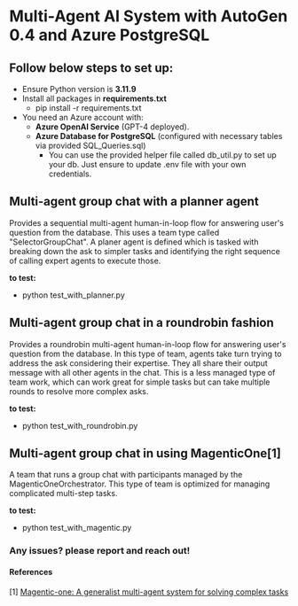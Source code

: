 # **Multi-Agent AI System with AutoGen 0.4 and Azure PostgreSQL**


## Follow below steps to set up:

- Ensure Python version is **3.11.9**
- Install all packages in **requirements.txt**
    - pip install -r requirements.txt
- You need an Azure account with:
  - **Azure OpenAI Service** (GPT-4 deployed). 
  - **Azure Database for PostgreSQL** (configured with necessary tables via provided SQL_Queries.sql)
    - You can use the provided helper file called db_util.py to set up your db. Just ensure to update .env file with your own credentials.

## Multi-agent group chat with a **planner agent**
Provides a sequential multi-agent human-in-loop flow for answering user's question from the database.
This uses a team type called "SelectorGroupChat". A planer agent is defined which is tasked with breaking down the ask to simpler tasks and identifying the right sequence of calling expert agents to execute those. 

**to test:**
- python test_with_planner.py

## Multi-agent group chat in a **roundrobin fashion**
Provides a roundrobin multi-agent human-in-loop flow for answering user's question from the database.
In this type of team, agents take turn trying to address the ask considering their expertise. They all share their output message with all other agents in the chat. This is a less managed type of team work, which can work great for simple tasks but can take multiple rounds to resolve more complex asks.

**to test:**
- python test_with_roundrobin.py

## Multi-agent group chat in using **MagenticOne**[1]
A team that runs a group chat with participants managed by the MagenticOneOrchestrator. This type of team is optimized for managing complicated multi-step tasks. 

**to test:**
- python test_with_magentic.py

### Any issues? please report and reach out!


#### References
[1] [Magentic-one: A generalist multi-agent system for solving complex tasks](https://arxiv.org/abs/2411.04468)
